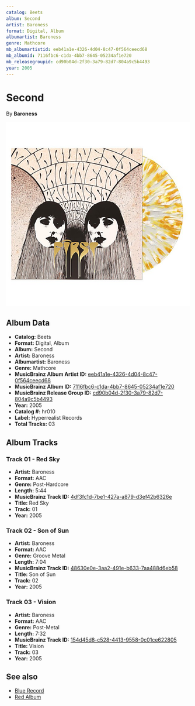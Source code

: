 ```yaml
---
catalog: Beets
album: Second
artist: Baroness
format: Digital, Album
albumartist: Baroness
genre: Mathcore
mb_albumartistid: eeb41a1e-4326-4d04-8c47-0f564ceecd68
mb_albumid: 7116fbc6-c1da-4bb7-8645-05234af1e720
mb_releasegroupid: cd90b04d-2f30-3a79-82d7-804a9c5b4493
year: 2005
---
```


# Second

By **Baroness**

![](../../assets/beetscovers/Baroness-Second.jpg)

## Album Data

- **Catalog:** Beets
- **Format:** Digital, Album
- **Album:** Second
- **Artist:** Baroness
- **Albumartist:** Baroness
- **Genre:** Mathcore
- **MusicBrainz Album Artist ID:** [eeb41a1e-4326-4d04-8c47-0f564ceecd68](https://musicbrainz.org/artist/eeb41a1e-4326-4d04-8c47-0f564ceecd68)
- **MusicBrainz Album ID:** [7116fbc6-c1da-4bb7-8645-05234af1e720](https://musicbrainz.org/release/7116fbc6-c1da-4bb7-8645-05234af1e720)
- **MusicBrainz Release Group ID:** [cd90b04d-2f30-3a79-82d7-804a9c5b4493](https://musicbrainz.org/release-group/cd90b04d-2f30-3a79-82d7-804a9c5b4493)
- **Year:** 2005
- **Catalog #:** hr010
- **Label:** Hyperrealist Records
- **Total Tracks:** 03

## Album Tracks

### Track 01 - Red Sky

- **Artist:** Baroness
- **Format:** AAC
- **Genre:** Post-Hardcore
- **Length:** 5:44
- **MusicBrainz Track ID:** [4df3fc1d-7be1-427a-a879-d3ef42b6326e](https://musicbrainz.org/recording/4df3fc1d-7be1-427a-a879-d3ef42b6326e)
- **Title:** Red Sky
- **Track:** 01
- **Year:** 2005

### Track 02 - Son of Sun

- **Artist:** Baroness
- **Format:** AAC
- **Genre:** Groove Metal
- **Length:** 7:04
- **MusicBrainz Track ID:** [48630e0e-3aa2-491e-b633-7aa488d6eb58](https://musicbrainz.org/recording/48630e0e-3aa2-491e-b633-7aa488d6eb58)
- **Title:** Son of Sun
- **Track:** 02
- **Year:** 2005

### Track 03 - Vision

- **Artist:** Baroness
- **Format:** AAC
- **Genre:** Post-Metal
- **Length:** 7:32
- **MusicBrainz Track ID:** [154d45d8-c528-4413-9558-0c01ce622805](https://musicbrainz.org/recording/154d45d8-c528-4413-9558-0c01ce622805)
- **Title:** Vision
- **Track:** 03
- **Year:** 2005


## See also

- [Blue Record](Blue_Record.md)
- [Red Album](Red_Album.md)
